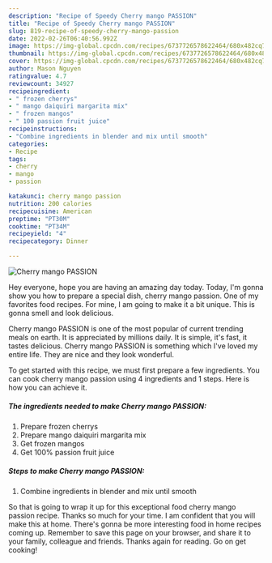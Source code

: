 ```yaml
---
description: "Recipe of Speedy Cherry mango PASSION"
title: "Recipe of Speedy Cherry mango PASSION"
slug: 819-recipe-of-speedy-cherry-mango-passion
date: 2022-02-26T06:40:56.992Z
image: https://img-global.cpcdn.com/recipes/6737726578622464/680x482cq70/cherry-mango-passion-recipe-main-photo.jpg
thumbnail: https://img-global.cpcdn.com/recipes/6737726578622464/680x482cq70/cherry-mango-passion-recipe-main-photo.jpg
cover: https://img-global.cpcdn.com/recipes/6737726578622464/680x482cq70/cherry-mango-passion-recipe-main-photo.jpg
author: Mason Nguyen
ratingvalue: 4.7
reviewcount: 34927
recipeingredient:
- " frozen cherrys"
- " mango daiquiri margarita mix"
- " frozen mangos"
- " 100 passion fruit juice"
recipeinstructions:
- "Combine ingredients in blender and mix until smooth"
categories:
- Recipe
tags:
- cherry
- mango
- passion

katakunci: cherry mango passion 
nutrition: 200 calories
recipecuisine: American
preptime: "PT30M"
cooktime: "PT34M"
recipeyield: "4"
recipecategory: Dinner

---
```



![Cherry mango PASSION](https://img-global.cpcdn.com/recipes/6737726578622464/680x482cq70/cherry-mango-passion-recipe-main-photo.jpg)

Hey everyone, hope you are having an amazing day today. Today, I'm gonna show you how to prepare a special dish, cherry mango passion. One of my favorites food recipes. For mine, I am going to make it a bit unique. This is gonna smell and look delicious.

Cherry mango PASSION is one of the most popular of current trending meals on earth. It is appreciated by millions daily. It is simple, it's fast, it tastes delicious. Cherry mango PASSION is something which I've loved my entire life. They are nice and they look wonderful.




To get started with this recipe, we must first prepare a few ingredients. You can cook cherry mango passion using 4 ingredients and 1 steps. Here is how you can achieve it.

<!--inarticleads1-->

##### The ingredients needed to make Cherry mango PASSION:

1. Prepare  frozen cherrys
1. Prepare  mango daiquiri margarita mix
1. Get  frozen mangos
1. Get  100% passion fruit juice




<!--inarticleads2-->

##### Steps to make Cherry mango PASSION:

1. Combine ingredients in blender and mix until smooth




So that is going to wrap it up for this exceptional food cherry mango passion recipe. Thanks so much for your time. I am confident that you will make this at home. There's gonna be more interesting food in home recipes coming up. Remember to save this page on your browser, and share it to your family, colleague and friends. Thanks again for reading. Go on get cooking!
